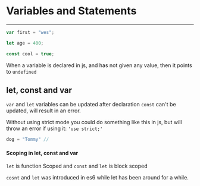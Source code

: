 # Variables and Statements
---
```js
var first = "wes";

let age = 400;

const cool = true;
```

When a variable is declared in js, and has not given any value, then it points to `undefined`

## let, const and var
`var` and `let`  variables can be updated after declaration
`const` can't be updated, will result in an error.

Without using strict mode you could do something like this in js, but will throw an error if using it:  `'use strict;'`

```js 
dog = "Tommy" // 
```

#### Scoping in let, const and var
`let` is function Scoped and
`const` and `let` is block scoped

`cosnt` and `let` was introduced in es6 while let has been around for a while.